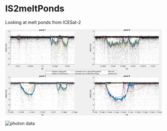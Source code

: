 # IS2meltPonds
Looking at melt ponds from ICESat-2

![comparison](https://github.com/fliphilipp/IS2meltPonds/blob/master/fig/pondDepthComparison.png)

![photon data](https://github.com/fliphilipp/IS2meltPonds/blob/master/fig/pondDepthComparisonATL03_06_land.png)
